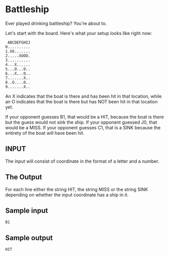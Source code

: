 <!-- RATING: Medium -->
<!-- NAME: Battleship -->
<!-- GENERATOR: generate.pl -->
# Battleship

Ever played drinking battleship? You're about to.

Let's start with the board. Here's what your setup looks like right now:

	 ABCDEFGHIJ
	0..........
	1.XO.......
	2.....XOOO.
	3..........
	4...X......
	5...O...O..
	6...X...O..
	7.......X..
	8..O....O..
	9.......X..

An X indicates that the boat is there and has been hit in that location, while an O indicates that the boat is there but has NOT been hit in that location yet.

If your opponent guesses B1, that would be a HIT, because the boat is there but the guess would not sink the ship. If your opponent guessed J0, that would be a MISS. If your opponent guesses C1, that is a SINK because the entirety of the boat will have been hit.

## INPUT
The input will consist of coordinate in the format of a letter and a number.

## The Output
For each line either the string HIT, the string MISS or the string SINK depending on whether the input coordinate has a ship in it.

## Sample input
	B1

## Sample output
	HIT


